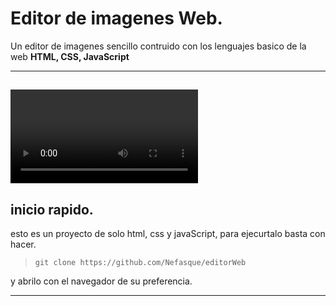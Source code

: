 Editor de imagenes Web. 
========================

Un editor de imagenes sencillo contruido con los lenguajes basico de la web **HTML, CSS, JavaScript**

----
![demo](./public/Muestra.mp4)
---

inicio rapido. 
-----------------------

esto es un proyecto de solo html, css y javaScript, para
ejecurtalo basta con hacer. 

> `git clone https://github.com/Nefasque/editorWeb`

y abrilo con el navegador de su preferencia. 

-----------------


